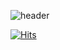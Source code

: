 ![header](https://capsule-render.vercel.app/api?type=wave&color=auto&height=300&section=header&text=반갑습니다%웹개발자%오자윤입니다!%&fontSize=90)


[![Hits](https://hits.seeyoufarm.com/api/count/incr/badge.svg?url=https%3A%2F%2Fgithub.com%2FJayoon-oh&count_bg=%23F2C860&title_bg=%23C17A24&icon=&icon_color=%23FFFFFF&title=hits&edge_flat=false)](https://hits.seeyoufarm.com)
